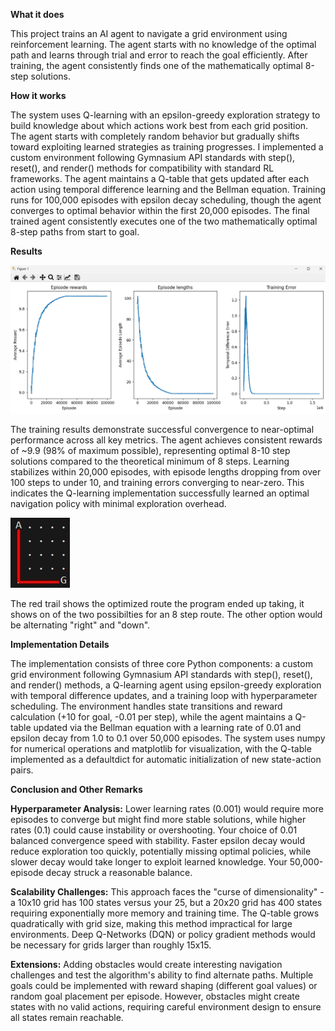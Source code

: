 **What it does**

This project trains an AI agent to navigate a grid environment using reinforcement learning. The agent starts with no knowledge of the optimal path and learns through trial and error to reach the goal efficiently. After training, the agent consistently finds one of the mathematically optimal 8-step solutions.

**How it works**

The system uses Q-learning with an epsilon-greedy exploration strategy to build knowledge about which actions work best from each grid position. The agent starts with completely random behavior but gradually shifts toward exploiting learned strategies as training progresses. I implemented a custom environment following Gymnasium API standards with step(), reset(), and render() methods for compatibility with standard RL frameworks. The agent maintains a Q-table that gets updated after each action using temporal difference learning and the Bellman equation. Training runs for 100,000 episodes with epsilon decay scheduling, though the agent converges to optimal behavior within the first 20,000 episodes. The final trained agent consistently executes one of the two mathematically optimal 8-step paths from start to goal.

**Results**

![Graph](Screenshot%202025-09-15%20204119.png)

The training results demonstrate successful convergence to near-optimal performance across all key metrics. The agent achieves consistent rewards of ~9.9 (98% of maximum possible), representing optimal 8-10 step solutions compared to the theoretical minimum of 8 steps. Learning stabilizes within 20,000 episodes, with episode lengths dropping from over 100 steps to under 10, and training errors converging to near-zero. This indicates the Q-learning implementation successfully learned an optimal navigation policy with minimal exploration overhead.

![Graph](redline.jpg)

The red trail shows the optimized route the program ended up taking, it shows on of the two possibilties for an 8 step route. The other option would be alternating "right" and "down".

**Implementation Details**

The implementation consists of three core Python components: a custom grid environment following Gymnasium API standards with step(), reset(), and render() methods, a Q-learning agent using epsilon-greedy exploration with temporal difference updates, and a training loop with hyperparameter scheduling. The environment handles state transitions and reward calculation (+10 for goal, -0.01 per step), while the agent maintains a Q-table updated via the Bellman equation with a learning rate of 0.01 and epsilon decay from 1.0 to 0.1 over 50,000 episodes. The system uses numpy for numerical operations and matplotlib for visualization, with the Q-table implemented as a defaultdict for automatic initialization of new state-action pairs.

**Conclusion and Other Remarks**

**Hyperparameter Analysis:** Lower learning rates (0.001) would require more episodes to converge but might find more stable solutions, while higher rates (0.1) could cause instability or overshooting. Your choice of 0.01 balanced convergence speed with stability. Faster epsilon decay would reduce exploration too quickly, potentially missing optimal policies, while slower decay would take longer to exploit learned knowledge. Your 50,000-episode decay struck a reasonable balance.

**Scalability Challenges:** This approach faces the "curse of dimensionality" - a 10x10 grid has 100 states versus your 25, but a 20x20 grid has 400 states requiring exponentially more memory and training time. The Q-table grows quadratically with grid size, making this method impractical for large environments. Deep Q-Networks (DQN) or policy gradient methods would be necessary for grids larger than roughly 15x15.

**Extensions:** Adding obstacles would create interesting navigation challenges and test the algorithm's ability to find alternate paths. Multiple goals could be implemented with reward shaping (different goal values) or random goal placement per episode. However, obstacles might create states with no valid actions, requiring careful environment design to ensure all states remain reachable.